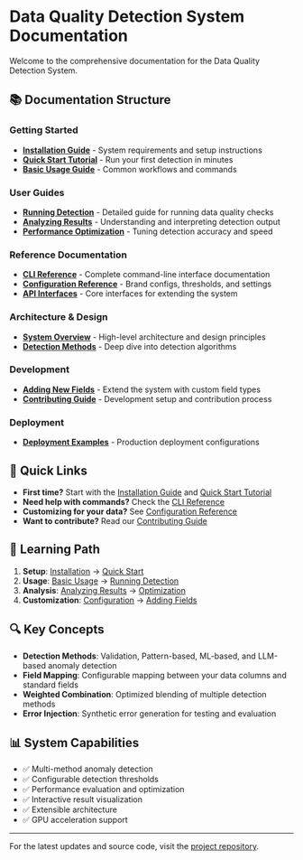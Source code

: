 # Data Quality Detection System Documentation

Welcome to the comprehensive documentation for the Data Quality Detection System.

## 📚 Documentation Structure

### Getting Started
- **[Installation Guide](getting-started/installation.md)** - System requirements and setup instructions
- **[Quick Start Tutorial](getting-started/quick-start.md)** - Run your first detection in minutes
- **[Basic Usage Guide](getting-started/basic-usage.md)** - Common workflows and commands

### User Guides
- **[Running Detection](user-guides/running-detection.md)** - Detailed guide for running data quality checks
- **[Analyzing Results](user-guides/analyzing-results.md)** - Understanding and interpreting detection output
- **[Performance Optimization](user-guides/optimization.md)** - Tuning detection accuracy and speed

### Reference Documentation
- **[CLI Reference](reference/cli.md)** - Complete command-line interface documentation
- **[Configuration Reference](reference/configuration.md)** - Brand configs, thresholds, and settings
- **[API Interfaces](reference/interfaces.md)** - Core interfaces for extending the system

### Architecture & Design
- **[System Overview](architecture/overview.md)** - High-level architecture and design principles
- **[Detection Methods](architecture/detection-methods.md)** - Deep dive into detection algorithms

### Development
- **[Adding New Fields](development/adding-fields.md)** - Extend the system with custom field types
- **[Contributing Guide](development/contributing.md)** - Development setup and contribution process

### Deployment
- **[Deployment Examples](deployment/examples.md)** - Production deployment configurations

## 🚀 Quick Links

- **First time?** Start with the [Installation Guide](getting-started/installation.md) and [Quick Start Tutorial](getting-started/quick-start.md)
- **Need help with commands?** Check the [CLI Reference](reference/cli.md)
- **Customizing for your data?** See [Configuration Reference](reference/configuration.md)
- **Want to contribute?** Read our [Contributing Guide](development/contributing.md)

## 📖 Learning Path

1. **Setup**: [Installation](getting-started/installation.md) → [Quick Start](getting-started/quick-start.md)
2. **Usage**: [Basic Usage](getting-started/basic-usage.md) → [Running Detection](user-guides/running-detection.md)
3. **Analysis**: [Analyzing Results](user-guides/analyzing-results.md) → [Optimization](user-guides/optimization.md)
4. **Customization**: [Configuration](reference/configuration.md) → [Adding Fields](development/adding-fields.md)

## 🔍 Key Concepts

- **Detection Methods**: Validation, Pattern-based, ML-based, and LLM-based anomaly detection
- **Field Mapping**: Configurable mapping between your data columns and standard fields
- **Weighted Combination**: Optimized blending of multiple detection methods
- **Error Injection**: Synthetic error generation for testing and evaluation

## 📊 System Capabilities

- ✅ Multi-method anomaly detection
- ✅ Configurable detection thresholds
- ✅ Performance evaluation and optimization
- ✅ Interactive result visualization
- ✅ Extensible architecture
- ✅ GPU acceleration support

---

For the latest updates and source code, visit the [project repository](../).